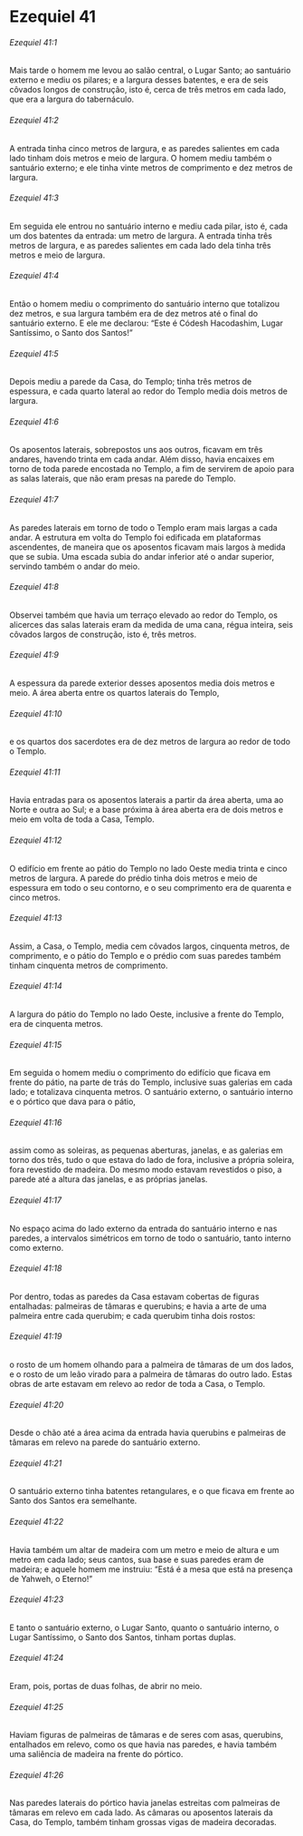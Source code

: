 # Ezequiel 41

###### Ezequiel 41:1

Mais tarde o homem me levou ao salão central, o Lugar Santo; ao santuário externo e mediu os pilares; e a largura desses batentes, e era de seis côvados longos de construção, isto é, cerca de três metros em cada lado, que era a largura do tabernáculo.

###### Ezequiel 41:2

A entrada tinha cinco metros de largura, e as paredes salientes em cada lado tinham dois metros e meio de largura. O homem mediu também o santuário externo; e ele tinha vinte metros de comprimento e dez metros de largura.

###### Ezequiel 41:3

Em seguida ele entrou no santuário interno e mediu cada pilar, isto é, cada um dos batentes da entrada: um metro de largura. A entrada tinha três metros de largura, e as paredes salientes em cada lado dela tinha três metros e meio de largura.

###### Ezequiel 41:4

Então o homem mediu o comprimento do santuário interno que totalizou dez metros, e sua largura também era de dez metros até o final do santuário externo. E ele me declarou: “Este é Códesh Hacodashim, Lugar Santíssimo, o Santo dos Santos!”

###### Ezequiel 41:5

Depois mediu a parede da Casa, do Templo; tinha três metros de espessura, e cada quarto lateral ao redor do Templo media dois metros de largura.

###### Ezequiel 41:6

Os aposentos laterais, sobrepostos uns aos outros, ficavam em três andares, havendo trinta em cada andar. Além disso, havia encaixes em torno de toda parede encostada no Templo, a fim de servirem de apoio para as salas laterais, que não eram presas na parede do Templo.

###### Ezequiel 41:7

As paredes laterais em torno de todo o Templo eram mais largas a cada andar. A estrutura em volta do Templo foi edificada em plataformas ascendentes, de maneira que os aposentos ficavam mais largos à medida que se subia. Uma escada subia do andar inferior até o andar superior, servindo também o andar do meio.

###### Ezequiel 41:8

Observei também que havia um terraço elevado ao redor do Templo, os alicerces das salas laterais eram da medida de uma cana, régua inteira, seis côvados largos de construção, isto é, três metros.

###### Ezequiel 41:9

A espessura da parede exterior desses aposentos media dois metros e meio. A área aberta entre os quartos laterais do Templo,

###### Ezequiel 41:10

e os quartos dos sacerdotes era de dez metros de largura ao redor de todo o Templo.

###### Ezequiel 41:11

Havia entradas para os aposentos laterais a partir da área aberta, uma ao Norte e outra ao Sul; e a base próxima à área aberta era de dois metros e meio em volta de toda a Casa, Templo.

###### Ezequiel 41:12

O edifício em frente ao pátio do Templo no lado Oeste media trinta e cinco metros de largura. A parede do prédio tinha dois metros e meio de espessura em todo o seu contorno, e o seu comprimento era de quarenta e cinco metros.

###### Ezequiel 41:13

Assim, a Casa, o Templo, media cem côvados largos, cinquenta metros, de comprimento, e o pátio do Templo e o prédio com suas paredes também tinham cinquenta metros de comprimento.

###### Ezequiel 41:14

A largura do pátio do Templo no lado Oeste, inclusive a frente do Templo, era de cinquenta metros.

###### Ezequiel 41:15

Em seguida o homem mediu o comprimento do edifício que ficava em frente do pátio, na parte de trás do Templo, inclusive suas galerias em cada lado; e totalizava cinquenta metros. O santuário externo, o santuário interno e o pórtico que dava para o pátio,

###### Ezequiel 41:16

assim como as soleiras, as pequenas aberturas, janelas, e as galerias em torno dos três, tudo o que estava do lado de fora, inclusive a própria soleira, fora revestido de madeira. Do mesmo modo estavam revestidos o piso, a parede até a altura das janelas, e as próprias janelas.

###### Ezequiel 41:17

No espaço acima do lado externo da entrada do santuário interno e nas paredes, a intervalos simétricos em torno de todo o santuário, tanto interno como externo.

###### Ezequiel 41:18

Por dentro, todas as paredes da Casa estavam cobertas de figuras entalhadas: palmeiras de tâmaras e querubins; e havia a arte de uma palmeira entre cada querubim; e cada querubim tinha dois rostos:

###### Ezequiel 41:19

o rosto de um homem olhando para a palmeira de tâmaras de um dos lados, e o rosto de um leão virado para a palmeira de tâmaras do outro lado. Estas obras de arte estavam em relevo ao redor de toda a Casa, o Templo.

###### Ezequiel 41:20

Desde o chão até a área acima da entrada havia querubins e palmeiras de tâmaras em relevo na parede do santuário externo.

###### Ezequiel 41:21

O santuário externo tinha batentes retangulares, e o que ficava em frente ao Santo dos Santos era semelhante.

###### Ezequiel 41:22

Havia também um altar de madeira com um metro e meio de altura e um metro em cada lado; seus cantos, sua base e suas paredes eram de madeira; e aquele homem me instruiu: “Está é a mesa que está na presença de Yahweh, o Eterno!”

###### Ezequiel 41:23

E tanto o santuário externo, o Lugar Santo, quanto o santuário interno, o Lugar Santíssimo, o Santo dos Santos, tinham portas duplas.

###### Ezequiel 41:24

Eram, pois, portas de duas folhas, de abrir no meio.

###### Ezequiel 41:25

Haviam figuras de palmeiras de tâmaras e de seres com asas, querubins, entalhados em relevo, como os que havia nas paredes, e havia também uma saliência de madeira na frente do pórtico.

###### Ezequiel 41:26

Nas paredes laterais do pórtico havia janelas estreitas com palmeiras de tâmaras em relevo em cada lado. As câmaras ou aposentos laterais da Casa, do Templo, também tinham grossas vigas de madeira decoradas.

